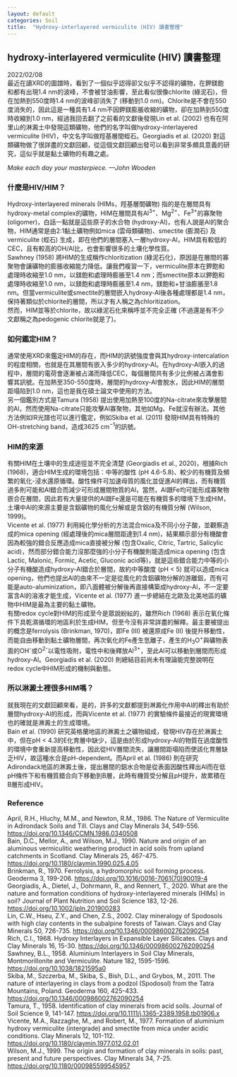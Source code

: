 ```yaml
---
layout: default
categories: Soil
title:  "Hydroxy-interlayered vermiculite (HIV) 讀書整理"  
---  
```


## hydroxy-interlayered vermiculite (HIV) 讀書整理  
2022/02/08  
最近在讀XRD的圖譜時，看到了一個似乎認得卻又似乎不認得的礦物，在鉀鎂飽和都有出現1.4 nm的波峰，不會被甘油影響，至此看似很像chlorite (綠泥石)，但在加熱到550度時1.4 nm的波峰卻消失了 (移動到1.0 nm)。Chlorite是不會在550度消失的，因此這是一種具有1.4 nm不因鉀鎂膨脹收縮的礦物，卻在加熱到550度時收縮到1.0 nm，經過我回去翻了之前看的文獻後發現Lin et al. (2002) 也有在阿里山的淋澱土中發現這類礦物，他們的名字叫做hydroxy-interlayered vermiculite (HIV)，中文名字叫做羥基層間蛭石。Georgiadis et al. (2020) 對這類礦物做了很詳盡的文獻回顧，從這個文獻回顧出發可以看到非常多頗具意義的研究，這似乎就是黏土礦物的有趣之處。  
  
*Make each day your masterpiece.
&mdash;John Wooden*  
  
### 什麼是HIV/HIM？  
Hydroxy-interlayered minerals (HIMs，羥基層間礦物) 指的是在層間具有hydroxy-metal complex的礦物，HIM在層間具有Al<sup>3+</sup>、Mg<sup>2+</sup>、Fe<sup>3+</sup>的寡聚物 (oligomer)，白話一點就是這些原子的水合物 (hydroxy-Al)，也有人說是Al的聚合物，HIM通常是由2:1黏土礦物例如mica (雲母類礦物)、smectite (膨潤石) 及vermiculite (蛭石) 生成，即在他們的層間塞入一層hydroxy-Al，HIM具有較低的CEC，且有較高的OH/Al比，也會影響很多的土壤化學性質。  
Sawhney (1958) 將HIM的生成稱作chloritization (綠泥石化)，原因是在層間的寡聚物會讓礦物的膨脹收縮能力降低。讓我們複習一下，vermiculite原本在鉀飽和處理時收縮至1.0 nm，以鎂飽和處理時膨脹至1.4 nm；而smectite原本以鉀飽和處理時收縮至1.0 nm，以鎂飽和處理時膨脹至1.4 nm，鎂飽和+甘油膨脹至1.8 nm。但當vermiculite或smectite的層間嵌入hydroxy-Al後各種處理都是1.4 nm，保持著類似於chlorite的層間，所以才有人稱之為chloritization。  
然而，HIM並等於chlorite，故以綠泥石化來稱呼並不完全正確 (不過還是有不少文獻稱之為pedogenic chlorite就是了)。  
  
### 如何鑑定HIM？  
通常使用XRD來鑑定HIM的存在，而HIM的訊號強度會與其hydroxy-intercalation的程度相關，也就是在其層間有嵌入多少的hydroxy-Al。在hydroxy-Al嵌入的過程中，層間的電荷會逐漸被占滿而降低CEC，每個層間共有多少比例被占滿會影響其訊號。在加熱至350-550度時，層間的hydroxy-Al會脫水，因此HIM的層間距塌陷到1.0 nm，這也是我在碩士論文中使用的方法。  
另一個鑑別方式是Tamura (1958) 提出使用加熱至100度的Na-citrate來攻擊層間的Al，然而使用Na-citrate只能攻擊Al寡聚物，其他如Mg、Fe就沒有辦法。其他方法例如IR光譜也可以進行鑑定，例如Skiba et al. (2011) 發現HIM具有特殊的OH-stretching band，造成3625 cm<sup>−1</sup>的訊號。  
   
### HIM的來源
有關HIM在土壤中的生成途徑並不完全清楚 (Georgiadis et al., 2020)，根據Rich (1968)，適合HIM生成的環境包括：中等的酸性 (pH 4.6-5.8)、較少的有機質及頻繁的氧化-浸水還原循環。酸性條件可加速母質的風化並促進Al的釋出，而有機質過多則可能和Al錯合而減少可形成層間物質的Al，當然，Al跟Fe均可能形成寡聚物嵌合在層間，因此若有大量提供的Al跟Fe還是可能在有機質多的環境下生成HIM，土壤中Al的來源主要是含鋁礦物的風化分解或是含鋁的有機質分解 (Wilson, 1999)。  
Vicente et al. (1977) 利用純化學分析的方法混合mica及不同小分子酸，並觀察造成的mica opening (經處理後的mica層間距達到1.4 nm)，結果顯示部分有機酸會因為較強的錯合反應造成mica直接被分解 (包含Oxalic, Citric, Tartric, Salicylic acid)，然而部分錯合能力沒那麼強的小分子有機酸則能造成mica opening (包含Lactic, Malonic, Formic, Acetic, Gluconic acid等)，就是這些錯合能力中等的小分子有機酸造成hydroxy-Al錯合於層間，故約中等酸度 (pH < 5) 就可以造成mica opening，他們也提出Al的由來不一定是從風化的含鋁礦物分解的游離鋁，而有可能是auto-aluminization，即八面體被分解後再直接構築成hydroxy-Al，不一定要富含Al的溶液才能生成，Vicente et al. (1977) 進一步總結在北歐及北美地區的礦物中HIM是最為主要的黏土礦物。  
有關redox cycle對HIM的形成至今是眾說紛紜的，雖然Rich (1968) 表示在氧化條件下具乾濕循環的地區利於生成HIM，但至今沒有非常詳盡的解釋。最主要被提出的概念是ferrolysis (Brinkman, 1970)，即Fe (III) 被還原成Fe (II) 後提升移動性，而能自由移動到黏土礦物層間，再次氧化的Fe產生氫離子，產生的H<sub>3</sub>O<sup>+</sup>與礦物表面的OH<sup>-</sup>或O<sup>2-</sup>以電性吸附，電性中和後釋放Al<sup>3+</sup>，至此Al可以移動到層間而形成hydroxy-Al。Georgiadis et al. (2020) 則總結目前尚未有理論能完整說明在redox cycle中HIM形成的機制與動態。  
  
### 所以淋澱土裡很多HIM嗎？  
就我現在的文獻回顧來看，是的，許多的文獻都提到淋澱化作用中Al的釋出有助於層間hydroxy-Al的形成，而與Vicente et al. (1977) 的實驗條件最接近的現實環境也的確就是淋澱土的生成環境。   
Bain et al. (1990) 研究英格蘭地區的淋澱土之礦物組成，發現HIV存在於淋澱土中，但在pH < 4.3的E化育層中缺少，這是由於形成hydroxy-Al的物質在過度酸性的環境中會重新提高移動性，因此從HIV層間流失，讓層間距塌陷而使該化育層缺乏HIV，故這種水合是pH-dependent。而April et al. (1986) 則在研究Adirondack地區的淋澱土後，提出層間的鋁水合物是從表面因酸性釋出Al而在低pH條件下和有機質錯合向下移動到B層，此時有機質受分解且pH提升，故累積在B層形成HIV。  
   
### Reference   
April, R.H., Hluchy, M.M., and Newton, R.M., 1986. The Nature of Vermiculite in Adirondack Soils and Till. Clays and Clay Minerals 34, 549-556. <a href="https://doi.org/10.1346/CCMN.1986.0340508">https://doi.org/10.1346/CCMN.1986.0340508</a>   
Bain, D.C., Mellor, A., and Wilson, M.J., 1990. Nature and origin of an aluminous vermiculitic weathering product in acid soils from upland catchments in Scotland. Clay Minerals 25, 467-475. <a href="https://doi.org/10.1180/claymin.1990.025.4.05">https://doi.org/10.1180/claymin.1990.025.4.05</a>   
Brinkman, R., 1970. Ferrolysis, a hydromorphic soil forming process. Geoderma 3, 199-206. <a href="https://doi.org/10.1016/0016-7061(70)90019-4">https://doi.org/10.1016/0016-7061(70)90019-4</a>   
Georgiadis, A., Dietel, J., Dohrmann, R., and Rennert, T., 2020. What are the nature and formation conditions of hydroxy-interlayered minerals (HIMs) in soil? Journal of Plant Nutrition and Soil Science 183, 12-26. <a href="https://doi.org/10.1002/jpln.201900283">https://doi.org/10.1002/jpln.201900283</a>   
Lin, C.W., Hseu, Z.Y., and Chen, Z.S., 2002. Clay mineralogy of Spodosols with high clay contents in the subalpine forests of Taiwan. Clays and Clay Minerals 50, 726-735. <a href="https://doi.org/10.1346/000986002762090254">https://doi.org/10.1346/000986002762090254</a>   
Rich, C.I., 1968. Hydroxy Interlayers in Expansible Layer Silicates. Clays and Clay Minerals 16, 15-30. <a href="https://doi.org/10.1346/CCMN.1968.0160104">https://doi.org/10.1346/000986002762090254</a>   
Sawhney, B.L., 1958. Aluminium Interlayers in Soil Clay Minerals, Montmorillonite and Vermiculite. Nature 182, 1595-1596. <a href="https://doi.org/10.1038/1821595a0">https://doi.org/10.1038/1821595a0</a>   
Skiba, M., Szczerba, M., Skiba, S., Bish, D.L., and Grybos, M., 2011. The nature of interlayering in clays from a podzol (Spodosol) from the Tatra Mountains, Poland. Geoderma 160, 425-433. <a href="https://doi.org/10.1016/j.geoderma.2010.10.013">https://doi.org/10.1346/000986002762090254</a>   
Tamura, T., 1958. Identification of clay minerals from acid soils. Journal of Soil Science 9, 141-147. <a href="https://doi.org/10.1111/j.1365-2389.1958.tb01906.x">https://doi.org/10.1111/j.1365-2389.1958.tb01906.x</a>   
Vicente, M.A., Razzaghe, M., and Robert, M., 1977. Formation of aluminium hydroxy vermiculite (intergrade) and smectite from mica under acidic conditions. Clay Minerals 12, 101-112. <a href="https://doi.org/10.1180/claymin.1977.012.02.01">https://doi.org/10.1180/claymin.1977.012.02.01</a>   
Wilson, M.J., 1999. The origin and formation of clay minerals in soils: past, present and future perspectives. Clay Minerals 34, 7-25. <a href="https://doi.org/10.1180/000985599545957">https://doi.org/10.1180/000985599545957</a>   

